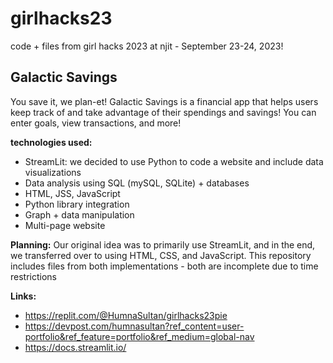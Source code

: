 # girlhacks23
code + files from girl hacks 2023 at njit - September 23-24, 2023!  
## Galactic Savings  
You save it, we plan-et! Galactic Savings is a financial app that helps users keep track of and take advantage of their spendings and savings! You can enter goals, view transactions, and more!  

**technologies used:**
- StreamLit: we decided to use Python to code a website and include data visualizations
- Data analysis using SQL (mySQL, SQLite) + databases
- HTML, JSS, JavaScript
- Python library integration
- Graph + data manipulation
- Multi-page website  

**Planning:**
Our original idea was to primarily use StreamLit, and in the end, we transferred over to using HTML, CSS, and JavaScript. This repository includes files from both implementations - both are incomplete due to time restrictions  

**Links:**
- https://replit.com/@HumnaSultan/girlhacks23pie
- https://devpost.com/humnasultan?ref_content=user-portfolio&ref_feature=portfolio&ref_medium=global-nav
- https://docs.streamlit.io/
